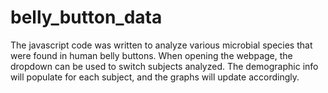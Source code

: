 # belly_button_data

The javascript code was written to analyze various microbial species that were found in human belly buttons. When opening the webpage, the dropdown can be used to switch subjects analyzed. The demographic info will populate for each subject, and the graphs will update accordingly. 